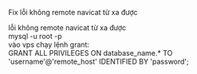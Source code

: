 Fix lỗi không remote navicat từ xa được

lỗi không remote navicat từ xa được  
mysql -u root -p  
vào vps chạy lệnh grant:  
GRANT ALL PRIVILEGES ON database_name.\* TO 'username'@'remote_host' IDENTIFIED BY 'password';
